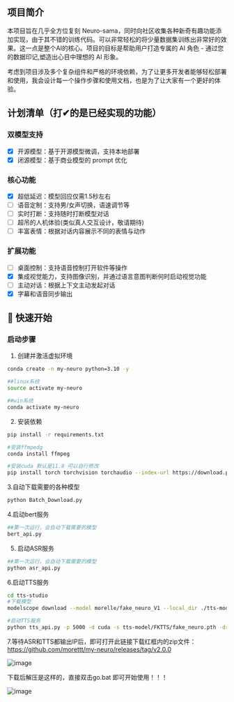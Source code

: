 ## 项目简介

本项目旨在几乎全方位复刻 Neuro-sama，同时向社区收集各种新奇有趣功能添加实现，由于其不错的训练代码。可以非常轻松的将少量数据集训练出非常好的效果。这一点是整个AI的核心。项目的目标是帮助用户打造专属的 AI 角色 - 通过您的数据印记,塑造出心目中理想的 AI 形象。

考虑到项目涉及多个复杂组件和严格的环境依赖，为了让更多开发者能够轻松部署和使用，我会设计每一个操作步骤和使用文档，也是为了让大家有一个更好的体验。 

## 计划清单（打✔的是已经实现的功能）

### 双模型支持
- [x] 开源模型：基于开源模型微调，支持本地部署
- [x] 闭源模型：基于商业模型的 prompt 优化

### 核心功能
- [x] 超低延迟：模型回应仅需1.5秒左右
- [ ] 语音定制：支持男/女声切换，语速调节等
- [ ] 实时打断：支持随时打断模型对话
- [ ] 超吊的人机体验(类似真人交互设计，敬请期待)
- [ ] 丰富表情：根据对话内容展示不同的表情与动作

### 扩展功能
- [ ] 桌面控制：支持语音控制打开软件等操作
- [x] 集成视觉能力，支持图像识别，并通过语言意图判断何时启动视觉功能
- [ ] 主动对话：根据上下文主动发起对话
- [x] 字幕和语音同步输出

## 🚀 快速开始

### 启动步骤

1. 创建并激活虚拟环境
```bash
conda create -n my-neuro python=3.10 -y

##linux系统
source activate my-neuro

##win系统
conda activate my-neuro
```

2. 安装依赖
```bash
pip install -r requirements.txt

#安装ffmpedg
conda install ffmpeg

#安装cuda 默认是11.8 可以自行修改
pip install torch torchvision torchaudio --index-url https://download.pytorch.org/whl/cu118
```


3.自动下载需要的各种模型

```bash
python Batch_Download.py
```

4.启动bert服务

```bash
##第一次运行，会自动下载需要的模型
bert_api.py
```

5. 启动ASR服务
```bash
##第一次运行，会自动下载需要的模型
python asr_api.py
```

6.启动TTS服务
```bash
cd tts-studio
#下载模型
modelscope download --model morelle/fake_neuro_V1 --local_dir ./tts-model

#启动TTS服务
python tts_api.py -p 5000 -d cuda -s tts-model/FKTTS/fake_neuro.pth -dr tts-model/FKTTS/sama.wav -dt "Hold on please, I'm busy. Okay, I think I heard him say he wants me to stream Hollow Knight on Tuesday and Thursday." -dl "英文"
```


7.等待ASR和TTS都输出IP后，即可打开此链接下载红框内的zip文件：https://github.com/morettt/my-neuro/releases/tag/v2.0.0

![image](https://github.com/user-attachments/assets/64dcc965-ec53-43a7-a822-f6c4a9a43feb)

下载后解压是这样的，直接双击go.bat 即可开始使用！！！

![image](https://github.com/user-attachments/assets/32b482fa-11f1-492e-9ded-6e61f020f4d9)



